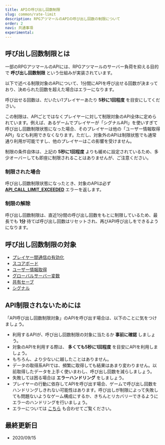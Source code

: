 ```yaml
---
title: APIの呼び出し回数制限
slug: common/rate-limit
description: RPGアツマールのAPIの呼び出し回数の制限について
order: 2
navi: 共通事項
experimental: 
---
```

    
## 呼び出し回数制限とは
一部のRPGアツマールのAPIには、RPGアツマールのサーバー負荷を抑える目的で **呼び出し回数制限** という仕組みが実装されています。
    
以下で述べる制限対象のAPIについて、1分間にAPIを呼び出せる回数が決まっており、決められた回数を超えた場合はエラーになります。
    
呼び出せる回数は、だいたい1プレイヤーあたり **5秒に1回程度** を目安にしてください。
    
この制限は、APIごとではなくプレイヤーに対して制限対象のAPI全体に定められています。例えば、あるゲームでプレイヤーが「シグナルAPI」を使いすぎて呼び出し回数制限状態になった場合、そのプレイヤーは他の「ユーザー情報取得API」なども利用できなくなります。ただし、対象外のAPIは制限状態でも通常通り利用が可能ですし、他のプレイヤーはこの影響を受けません。
    
制限の条件自体は、上記の **5秒に1回程度** よりも緩めに設定されているため、多少オーバーしても即座に制限されることはありませんが、ご注意ください。
    
### 制限された場合
呼び出し回数制限状態になったとき、対象のAPIは必ず **[API_CALL_LIMIT_EXCEEDED](/common/error)** エラーを返します。
    
### 制限の解除
呼び出し回数制限は、直近1分間の呼び出し回数をもとに制限しているため、最長でも **1分** 待てば呼び出し回数はリセットされ、再びAPI呼び出しをできるようになります。
    
## 呼び出し回数制限の対象
 - [プレイヤー間通信の有効化](/interplayer)
 - [スコアボード](/scoreboard)
 - [ユーザー情報取得](/user)
 - [グローバルサーバー変数](/global-server-variable)
 - [共有セーブ](/shared-save)
 - [シグナル](/signal)
    
## API制限されないためには
「API呼び出し回数制限対象」のAPIを呼び出す場合は、以下のことに気をつけましょう。
    
 - 利用するAPIが、呼び出し回数制限の対象に当たるか **事前に確認** しましょう。
 - 対象のAPIを利用する際は、 **多くても5秒に1回程度** を目安にAPIを利用しましょう。
 - もちろん、より少ないに越したことはありません。
 - データの取得系APIでは、頻繁に取得しても結果はあまり変わりません。以前取得したデータを上手く使いまわし、呼び出し回数を減らしましょう。
 - 失敗しては困る場合は **エラーハンドリング** をしましょう。
 - プレイヤーの行動に依存してAPIを呼び出す場合、ゲームで呼び出し回数をハンドリングしきれない可能性はあります。呼び出しが制限によって失敗しても問題ないようなゲーム構成にするか、きちんとリカバリーできるようにエラーのハンドリングを行いましょう。
 - エラーについては [こちら](/common/error) も合わせてご覧ください。
    
## 最終更新日
 - 2020/09/15
